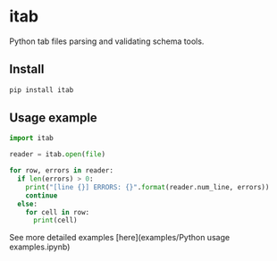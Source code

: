 # itab
Python tab files parsing and validating schema tools.

## Install
```bash
pip install itab
```

## Usage example
```python
import itab

reader = itab.open(file)

for row, errors in reader:
  if len(errors) > 0:
    print("[line {}] ERRORS: {}".format(reader.num_line, errors))
    continue
  else:
    for cell in row:
      print(cell)
``` 

See more detailed examples [here](examples/Python usage examples.ipynb)


